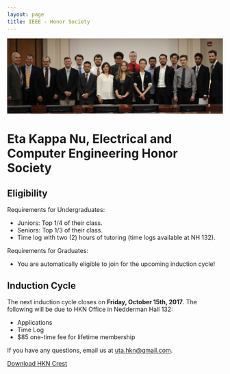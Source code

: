 ```yaml
---
layout: page
title: IEEE - Honor Society
---
```


<img src="/files/HKNfall2017.JPG"> 

# Eta Kappa Nu, Electrical and Computer Engineering Honor Society

## Eligibility

Requirements for Undergraduates:
- Juniors: Top 1/4 of their class.
- Seniors: Top 1/3 of their class.
- Time log with two (2) hours of tutoring (time logs available at NH 132).

Requirements for Graduates:
- You are automatically eligible to join for the upcoming induction cycle!


## Induction Cycle
The next induction cycle closes on **Friday, October 15th, 2017**.
The following will be due to HKN Office in Nedderman Hall 132:
- Applications
- Time Log
- $85 one-time fee for lifetime membership


If you have any questions, email us at uta.hkn@gmail.com.

<a href="/files/HKNcrest.png" download>Download HKN Crest
